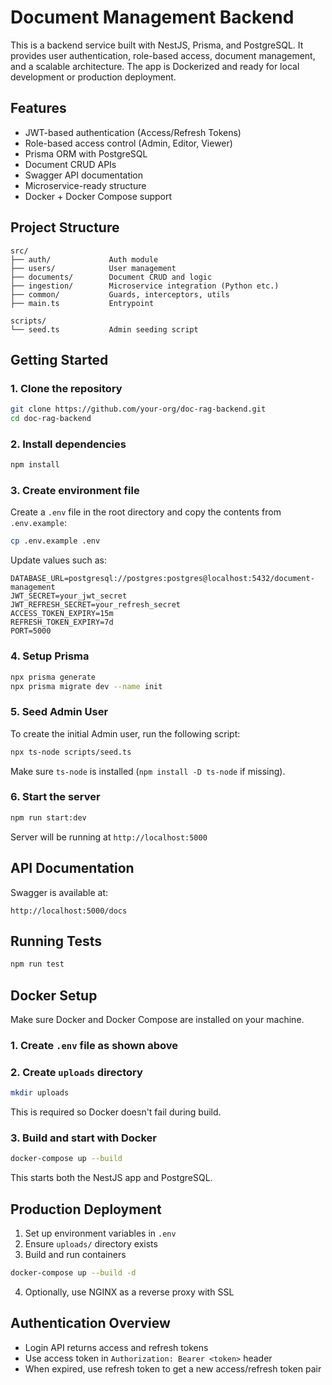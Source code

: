 # Document Management Backend

This is a backend service built with NestJS, Prisma, and PostgreSQL. It provides user authentication, role-based access, document management, and a scalable architecture. The app is Dockerized and ready for local development or production deployment.

## Features

- JWT-based authentication (Access/Refresh Tokens)
- Role-based access control (Admin, Editor, Viewer)
- Prisma ORM with PostgreSQL
- Document CRUD APIs
- Swagger API documentation
- Microservice-ready structure
- Docker + Docker Compose support

## Project Structure

```
src/
├── auth/             Auth module
├── users/            User management
├── documents/        Document CRUD and logic
├── ingestion/        Microservice integration (Python etc.)
├── common/           Guards, interceptors, utils
├── main.ts           Entrypoint

scripts/
└── seed.ts           Admin seeding script
```

## Getting Started

### 1. Clone the repository

```bash
git clone https://github.com/your-org/doc-rag-backend.git
cd doc-rag-backend
```

### 2. Install dependencies

```bash
npm install
```

### 3. Create environment file

Create a `.env` file in the root directory and copy the contents from `.env.example`:

```bash
cp .env.example .env
```

Update values such as:

```
DATABASE_URL=postgresql://postgres:postgres@localhost:5432/document-management
JWT_SECRET=your_jwt_secret
JWT_REFRESH_SECRET=your_refresh_secret
ACCESS_TOKEN_EXPIRY=15m
REFRESH_TOKEN_EXPIRY=7d
PORT=5000
```

### 4. Setup Prisma

```bash
npx prisma generate
npx prisma migrate dev --name init
```

### 5. Seed Admin User

To create the initial Admin user, run the following script:

```bash
npx ts-node scripts/seed.ts
```

Make sure `ts-node` is installed (`npm install -D ts-node` if missing).

### 6. Start the server

```bash
npm run start:dev
```

Server will be running at `http://localhost:5000`

## API Documentation

Swagger is available at:

```
http://localhost:5000/docs
```

## Running Tests

```bash
npm run test
```

## Docker Setup

Make sure Docker and Docker Compose are installed on your machine.

### 1. Create `.env` file as shown above

### 2. Create `uploads` directory

```bash
mkdir uploads
```

This is required so Docker doesn't fail during build.

### 3. Build and start with Docker

```bash
docker-compose up --build
```

This starts both the NestJS app and PostgreSQL.

## Production Deployment

1. Set up environment variables in `.env`
2. Ensure `uploads/` directory exists
3. Build and run containers

```bash
docker-compose up --build -d
```

4. Optionally, use NGINX as a reverse proxy with SSL

## Authentication Overview

- Login API returns access and refresh tokens
- Use access token in `Authorization: Bearer <token>` header
- When expired, use refresh token to get a new access/refresh token pair
